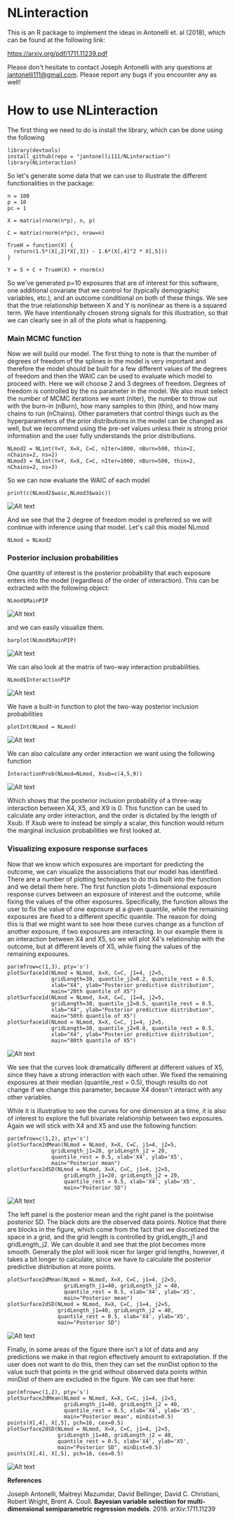 # NLinteraction

This is an R package to implement the ideas in Antonelli et. al (2018), which can be found at the following link:

https://arxiv.org/pdf/1711.11239.pdf

Please don't hesitate to contact Joseph Antonelli with any questions at jantonelli111@gmail.com. Please report any bugs if you encounter any as well!

# How to use NLinteraction

The first thing we need to do is install the library, which can be done using the following

```
library(devtools)
install_github(repo = "jantonelli111/NLinteraction")
library(NLinteraction)
```

So let's generate some data that we can use to illustrate the different functionalities in the package:

```
n = 100
p = 10
pc = 1

X = matrix(rnorm(n*p), n, p)

C = matrix(rnorm(n*pc), nrow=n)

TrueH = function(X) {
  return(1.5*(X[,2]*X[,3]) - 1.6*(X[,4]^2 * X[,5]))
}

Y = 5 + C + TrueH(X) + rnorm(n)
```

So we've generated p=10 exposures that are of interest for this software, one additional covariate that we control for (typically demographic variables, etc.), and an outcome conditional on both of these things. We see that the true relationship between X and Y is nonlinear as there is a squared term. We have intentionally chosen strong signals for this illustration, so that we can clearly see in all of the plots what is happening.

### Main MCMC function

Now we will build our model. The first thing to note is that the number of degrees of freedom of the splines in the model is very important and therefore the model should be built for a few different values of the degrees of freedom and then the WAIC can be used to evaluate which model to proceed with. Here we will choose 2 and 3 degrees of freedom. Degrees of freedom is controlled by the ns parameter in the model. We also must select the number of MCMC iterations we want (nIter), the number to throw out with the burn-in (nBurn), how many samples to thin (thin), and how many chains to run (nChains). Other parameters that control things such as the hyperparameters of the prior distributions in the model can be changed as well, but we recommend using the pre-set values unless their is strong prior information and the user fully understands the prior distributions.

```
NLmod2 = NLint(Y=Y, X=X, C=C, nIter=1000, nBurn=500, thin=2, nChains=2, ns=2)
NLmod3 = NLint(Y=Y, X=X, C=C, nIter=1000, nBurn=500, thin=2, nChains=2, ns=3)
```

So we can now evaluate the WAIC of each model

```
print(c(NLmod2$waic,NLmod3$waic))
```
![Alt text](images/plot1.png)

And we see that the 2 degree of freedom model is preferred so we will continue with inference using that model. Let's call this model NLmod

```
NLmod = NLmod2
```

### Posterior inclusion probabilities

One quantity of interest is the posterior probability that each exposure enters into the model (regardless of the order of interaction). This can be extracted with the following object:

```
NLmod$MainPIP
```

![Alt text](images/plot2.png)

and we can easily visualize them.

```
barplot(NLmod$MainPIP)
```

![Alt text](images/plot3.png)

We can also look at the matrix of two-way interaction probabilities.

```
NLmod$InteractionPIP
```

![Alt text](images/plot4.png)

We have a built-in function to plot the two-way posterior inclusion probabilities

```
plotInt(NLmod = NLmod)
```

![Alt text](images/plot5.png)

We can also calculate any order interaction we want using the following function

```
InteractionProb(NLmod=NLmod, Xsub=c(4,5,9))
```

![Alt text](images/plot6.png)

Which shows that the posterior inclusion probability of a three-way interaction between X4, X5, and X9 is 0. This function can be used to calculate any order interaction, and the order is dictated by the length of Xsub. If Xsub were to instead be simply a scalar, this function would return the marginal inclusion probabilities we first looked at. 

### Visualizing exposure response surfaces

Now that we know which exposures are important for predicting the outcome, we can visualize the associations that our model has identified. There are a number of plotting techniques to do this built into the function and we detail them here. The first function plots 1-dimensional exposure response curves between an exposure of interest and the outcome, while fixing the values of the other exposures. Specifically, the function allows the user to fix the value of one exposure at a given quantile, while the remaining exposures are fixed to a different specific quantile. The reason for doing this is that we might want to see how these curves change as a function of another exposure, if two exposures are interacting. In our example there is an interaction between X4 and X5, so we will plot X4's relationship with the outcome, but at different levels of X5, while fixing the values of the remaining exposures.

```
par(mfrow=c(1,3), pty='s')
plotSurface1d(NLmod = NLmod, X=X, C=C, j1=4, j2=5,
              gridLength=30, quantile_j2=0.2, quantile_rest = 0.5,
              xlab="X4", ylab="Posterior predictive distribution",
              main="20th quantile of X5")
plotSurface1d(NLmod = NLmod, X=X, C=C, j1=4, j2=5,
              gridLength=30, quantile_j2=0.5, quantile_rest = 0.5,
              xlab="X4", ylab="Posterior predictive distribution",
              main="50th quantile of X5")
plotSurface1d(NLmod = NLmod, X=X, C=C, j1=4, j2=5,
              gridLength=30, quantile_j2=0.8, quantile_rest = 0.5,
              xlab="X4", ylab="Posterior predictive distribution",
              main="80th quantile of X5")

```

![Alt text](images/plot7.png)

We see that the curves look dramatically different at different values of X5, since they have a strong interaction with each other. We fixed the remaining exposures at their median (quantile_rest = 0.5), though results do not change if we change this parameter, because X4 doesn't interact with any other variables. 

While it is illustrative to see the curves for one dimension at a time, it is also of interest to explore the full bivariate relationship between two exposures. Again we will stick with X4 and X5 and use the following function:

```
par(mfrow=c(1,2), pty='s')
plotSurface2dMean(NLmod = NLmod, X=X, C=C, j1=4, j2=5,
              gridLength_j1=20, gridLength_j2 = 20,
              quantile_rest = 0.5, xlab='X4', ylab='X5',
              main="Posterior mean")
plotSurface2dSD(NLmod = NLmod, X=X, C=C, j1=4, j2=5,
                  gridLength_j1=20, gridLength_j2 = 20,
                  quantile_rest = 0.5, xlab='X4', ylab='X5',
                  main="Posterior SD")
```

![Alt text](images/plot8.png)

The left panel is the posterior mean and the right panel is the pointwise posterior SD. The black dots are the observed data points. Notice that there are blocks in the figure, which come from the fact that we discretized the space in a grid, and the grid length is controlled by gridLength_j1 and gridLength_j2. We can double it and see that the plot becomes more smooth. Generally the plot will look nicer for larger grid lengths, however, it takes a bit longer to calculate, since we have to calculate the posterior predictive distribution at more points.

```
plotSurface2dMean(NLmod = NLmod, X=X, C=C, j1=4, j2=5,
                  gridLength_j1=40, gridLength_j2 = 40,
                  quantile_rest = 0.5, xlab='X4', ylab='X5',
                  main="Posterior mean")
plotSurface2dSD(NLmod = NLmod, X=X, C=C, j1=4, j2=5,
                gridLength_j1=40, gridLength_j2 = 40,
                quantile_rest = 0.5, xlab='X4', ylab='X5',
                main="Posterior SD")
```

![Alt text](images/plot9.png)

Finally, in some areas of the figure there isn't a lot of data and any predictions we make in that region effectively amount to extrapolation. If the user does not want to do this, then they can set the minDist option to the value such that points in the grid without observed data points within minDist of them are excluded in the figure. We can see that here:

```
par(mfrow=c(1,2), pty='s')
plotSurface2dMean(NLmod = NLmod, X=X, C=C, j1=4, j2=5,
                  gridLength_j1=40, gridLength_j2 = 40,
                  quantile_rest = 0.5, xlab='X4', ylab='X5',
                  main="Posterior mean", minDist=0.5)
points(X[,4], X[,5], pch=16, cex=0.5)
plotSurface2dSD(NLmod = NLmod, X=X, C=C, j1=4, j2=5,
                gridLength_j1=40, gridLength_j2 = 40,
                quantile_rest = 0.5, xlab='X4', ylab='X5',
                main="Posterior SD", minDist=0.5)
points(X[,4], X[,5], pch=16, cex=0.5)
```

![Alt text](images/plot10.png)

**References**

Joseph Antonelli, Maitreyi Mazumdar, David Bellinger, David C. Christiani, Robert Wright, Brent A. Coull. **Bayesian variable selection for multi-dimensional semiparametric regression models**. 2018. arXiv:1711.11239
